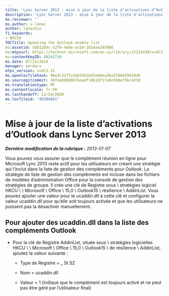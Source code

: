 ```yaml
---
title: 'Lync Server 2013 : mise à jour de la liste d’activations d’Outlook'
description: 'Lync Server 2013 : mise à jour de la liste d’activations d’Outlook.'
ms.reviewer: ''
ms.author: v-lanac
author: lanachin
f1.keywords:
- NOCSH
TOCTitle: Updating the Outlook enable list
ms:assetid: 5db120dc-52f9-4dde-acb9-3824ae245086
ms:mtpsurl: https://technet.microsoft.com/en-us/library/JJ215438(v=OCS.15)
ms:contentKeyID: 48242739
ms.date: 07/23/2014
manager: serdars
mtps_version: v=OCS.15
ms.openlocfilehash: 96edc327fa1b63d5da95eb6ea36a2296659910d6
ms.sourcegitcommit: 36fee89bb887bea4f18b19f17a8c69daf5bc423d
ms.translationtype: MT
ms.contentlocale: fr-FR
ms.lasthandoff: 11/24/2020
ms.locfileid: "49394841"
---
```

# <a name="updating-the-outlook-enable-list-in-lync-server-2013"></a>Mise à jour de la liste d’activations d’Outlook dans Lync Server 2013

<div data-xmlns="http://www.w3.org/1999/xhtml">

<div class="topic" data-xmlns="http://www.w3.org/1999/xhtml" data-msxsl="urn:schemas-microsoft-com:xslt" data-cs="https://msdn.microsoft.com/">

<div data-asp="https://msdn2.microsoft.com/asp">



</div>

<div id="mainSection">

<div id="mainBody">

<span> </span>

_**Dernière modification de la rubrique :** 2013-01-07_

Vous pouvez vous assurer que le complément réunion en ligne pour Microsoft Lync 2013 reste actif pour les utilisateurs en créant une stratégie qui l’inclut dans la liste de gestion des compléments pour Outlook. La stratégie de liste de gestion des compléments est incluse dans les fichiers de modèles d’administration Office pour la console de gestion des stratégies de groupe. Il crée une clé de Registre sous \\ stratégies logiciel HKCU \\ \\ Microsoft \\ Office \\ 15,0 \\ Outlook15 \\ résilience \\ AddinList. Vous pouvez ajouter une valeur pour le ucaddin.dll à cette clé et configurer la valeur ucaddin.dll pour qu’elle soit toujours activée et que les utilisateurs ne puissent pas la désactiver manuellement.

<div>

## <a name="to-add-ucaddindll-to-the-outlook-add-in-list"></a>Pour ajouter des ucaddin.dll dans la liste des compléments Outlook

  - Pour la clé de Registre AddinList, située sous \\ stratégies logicielles HKCU \\ \\ Microsoft \\ Office \\ 15,0 \\ Outlook15 \\ de résilience \\ AddinList, ajoutez la valeur suivante :
    
      - Type de Registre = \_ St SZ
    
      - Nom = ucaddin.dll
    
      - Valeur = 1 (indique que le complément est toujours activé et ne peut pas être géré par l’utilisateur final)

</div>

</div>

<span> </span>

</div>

</div>

</div>

